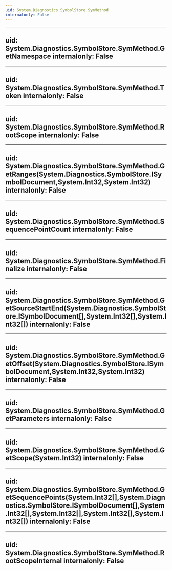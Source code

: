 ```yaml
---
uid: System.Diagnostics.SymbolStore.SymMethod
internalonly: False
---
```


---
uid: System.Diagnostics.SymbolStore.SymMethod.GetNamespace
internalonly: False
---

---
uid: System.Diagnostics.SymbolStore.SymMethod.Token
internalonly: False
---

---
uid: System.Diagnostics.SymbolStore.SymMethod.RootScope
internalonly: False
---

---
uid: System.Diagnostics.SymbolStore.SymMethod.GetRanges(System.Diagnostics.SymbolStore.ISymbolDocument,System.Int32,System.Int32)
internalonly: False
---

---
uid: System.Diagnostics.SymbolStore.SymMethod.SequencePointCount
internalonly: False
---

---
uid: System.Diagnostics.SymbolStore.SymMethod.Finalize
internalonly: False
---

---
uid: System.Diagnostics.SymbolStore.SymMethod.GetSourceStartEnd(System.Diagnostics.SymbolStore.ISymbolDocument[],System.Int32[],System.Int32[])
internalonly: False
---

---
uid: System.Diagnostics.SymbolStore.SymMethod.GetOffset(System.Diagnostics.SymbolStore.ISymbolDocument,System.Int32,System.Int32)
internalonly: False
---

---
uid: System.Diagnostics.SymbolStore.SymMethod.GetParameters
internalonly: False
---

---
uid: System.Diagnostics.SymbolStore.SymMethod.GetScope(System.Int32)
internalonly: False
---

---
uid: System.Diagnostics.SymbolStore.SymMethod.GetSequencePoints(System.Int32[],System.Diagnostics.SymbolStore.ISymbolDocument[],System.Int32[],System.Int32[],System.Int32[],System.Int32[])
internalonly: False
---

---
uid: System.Diagnostics.SymbolStore.SymMethod.RootScopeInternal
internalonly: False
---
